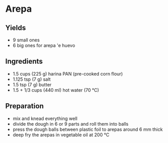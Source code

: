# Arepa

## Yields
- 9 small ones
- 6 big ones for arepa 'e huevo

## Ingredients
- 1.5 cups (225 g) harina PAN (pre-cooked corn flour) 
- 1.125 tsp (7 g) salt 
- 1.5 tsp (7 g) butter
- 1.5 + 1/3 cups (440 ml) hot water (70 °C)

## Preparation
- mix and knead everything well
- divide the dough in 6 or 9 parts and roll them into balls
- press the dough balls between plastic foil to arepas around 6 mm thick
- deep fry the arepas in vegetable oil at 200 °C

